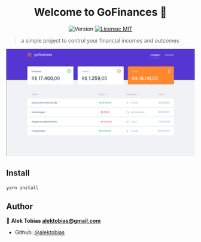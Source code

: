 <h1 align="center">Welcome to GoFinances 👋</h1>
<p style="text-align: center">
  <img alt="Version" src="https://img.shields.io/badge/version-1.0.0-blue.svg?cacheSeconds=2592000" />
  <a href="#" target="_blank">
    <img alt="License: MIT" src="https://img.shields.io/badge/License-MIT-yellow.svg" />
  </a>
</p>

> a simple project to control your financial incomes and outcomes

![Screenshot](gofinances-screenshot.png)

## Install

```sh
yarn install
```

## Author

👤 **Alek Tobias <alektobias@gmail.com>**

* Github: [@alektobias](https://github.com/alektobias)
